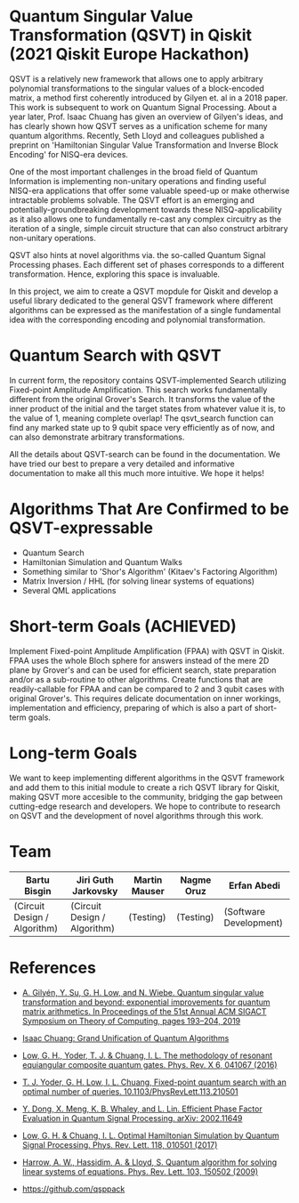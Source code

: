 # Quantum Singular Value Transformation (QSVT) in Qiskit (2021 Qiskit Europe Hackathon)

QSVT is a relatively new framework that allows one to apply arbitrary polynomial transformations to the singular values of a block-encoded matrix, a method first coherently introduced by Gilyen et. al in a 2018 paper. This work is subsequent to work on Quantum Signal Processing. About a year later, Prof. Isaac Chuang has given an overview of Gilyen's ideas, and has clearly shown how QSVT serves as a unification scheme for many quantum algorithms. Recently, Seth Lloyd and colleagues published a preprint on 'Hamiltonian Singular Value Transformation and Inverse Block Encoding' for NISQ-era devices.

One of the most important challenges in the broad field of Quantum Information is implementing non-unitary operations and finding useful NISQ-era applications that offer some valuable speed-up or make otherwise intractable problems solvable. The QSVT effort is an emerging and potentially-groundbreaking development towards these NISQ-applicability as it also allows one to fundamentally re-cast any complex circuitry as the iteration of a single, simple circuit structure that can also construct arbitrary non-unitary operations.

QSVT also hints at novel algorithms via. the so-called Quantum Signal Processing phases. Each different set of phases corresponds to a different transformation. Hence, exploring this space is invaluable.

In this project, we aim to create a QSVT mopdule for Qiskit and develop a useful library dedicated to the general QSVT framework where different algorithms can be expressed as the manifestation of a single fundamental idea with the corresponding encoding and polynomial transformation.

# Quantum Search with QSVT

In current form, the repository contains QSVT-implemented Search utilizing Fixed-point Amplitude Amplification. This search works fundamentally different from the original Grover's Search. It transforms the value of the inner product of the initial and the target states from whatever value it is, to the value of 1, meaning complete overlap! The qsvt_search function can find any marked state up to 9 qubit space very efficiently as of now, and can also demonstrate arbitrary transformations.

All the details about QSVT-search can be found in the documentation. We have tried our best to prepare a very detailed and informative documentation to make all this much more intuitive. We hope it helps!

# Algorithms That Are Confirmed to be QSVT-expressable

* Quantum Search
* Hamiltonian Simulation and Quantum Walks
* Something similar to 'Shor's Algorithm' (Kitaev's Factoring Algorithm)
* Matrix Inversion / HHL (for solving linear systems of equations)
* Several QML applications

# Short-term Goals (ACHIEVED)

Implement Fixed-point Amplitude Amplification (FPAA) with QSVT in Qiskit. FPAA uses the whole Bloch sphere for answers instead of the mere 2D plane by Grover's and can be used for efficient search, state preparation and/or as a sub-routine to other algorithms. Create functions that are readily-callable for FPAA and can be compared to 2 and 3 qubit cases with original Grover's. This requires delicate documentation on inner workings, implementation and efficiency, preparing of which is also a part of short-term goals.

# Long-term Goals

We want to keep implementing different algorithms in the QSVT framework and add them to this initial module to create a rich QSVT library for Qiskit, making QSVT more accesible to the community, bridging the gap between cutting-edge research and developers. We hope to contribute to research on QSVT and the development of novel algorithms through this work.

# Team
| Bartu Bisgin  | Jiri Guth Jarkovsky | Martin Mauser | Nagme Oruz | Erfan Abedi | 
| ------------- | ------------- | ------------- | ------------- | ------------- |
| (Circuit Design / Algorithm) | (Circuit Design / Algorithm) | (Testing) | (Testing) | (Software Development) |

# References

- [A. Gilyén, Y. Su, G. H. Low, and N. Wiebe. Quantum singular value transformation and beyond: exponential improvements for quantum matrix arithmetics. In Proceedings of the 51st Annual ACM SIGACT Symposium on Theory of Computing, pages 193–204, 2019](https://dl.acm.org/doi/10.1145/3313276.3316366)

- [Isaac Chuang: Grand Unification of Quantum Algorithms](https://www.youtube.com/watch?v=GFRojXdrVXI&t=2002s)

- [Low, G. H., Yoder, T. J. & Chuang, I. L. The methodology of resonant equiangular composite quantum gates. Phys. Rev. X 6, 041067 (2016)](http://arxiv.org/abs/1603.03996)

- [T. J. Yoder, G. H. Low, I. L. Chuang, Fixed-point quantum search with an optimal number of queries. 10.1103/PhysRevLett.113.210501](https://arxiv.org/pdf/1409.3305.pdf)

- [Y. Dong, X. Meng, K. B. Whaley, and L. Lin. Efficient Phase Factor Evaluation in Quantum Signal Processing. arXiv: 2002.11649](https://arxiv.org/abs/2002.11649)

- [Low, G. H. & Chuang, I. L. Optimal Hamiltonian Simulation by Quantum Signal Processing. Phys. Rev. Lett. 118, 010501 (2017)](http://arxiv.org/abs/1606.02685)

- [Harrow, A. W., Hassidim, A. & Lloyd, S. Quantum algorithm for solving linear systems of equations. Phys. Rev. Lett. 103, 150502 (2009)](http://arxiv.org/abs/0811.3171)

- https://github.com/qsppack
